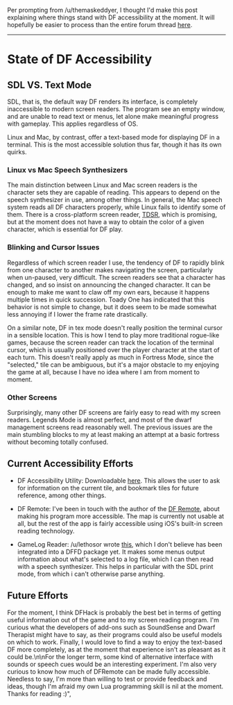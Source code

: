 Per prompting from /u/themaskeddyer, I thought I'd make this post explaining where things stand with DF accessibility at the moment. It will hopefully be easier to process than the entire forum thread [here](http://www.bay12forums.com/smf/index.php?topic=145179.0).

* * * * *

# State of DF Accessibility #

## SDL VS. Text Mode ##

SDL, that is, the default way DF renders its interface, is completely inaccessible to modern screen readers. The program see an empty window, and are unable to read text or menus, let alone make meaningful progress with gameplay. This applies regardless of OS.

Linux and Mac, by contrast, offer a text-based mode for displaying DF in a terminal. This is the most accessible solution thus far, though it has its own quirks.

### Linux vs Mac Speech Synthesizers ###

The main distinction between Linux and Mac screen readers is the character sets they are capable of reading. This appears to depend on the speech synthesizer in use, among other things. In general, the Mac speech system reads all DF characters properly, while Linux fails to identify some of them. There is a cross-platform screen reader, [TDSR](https://github.com/tspivey/tdsr), which is promising, but at the moment does not have a way to obtain the color of a given character, which is essential for DF play.

### Blinking and Cursor Issues ###

Regardless of which screen reader I use, the tendency of DF to rapidly blink from one character to another makes navigating the screen, particularly when un-paused, very difficult. The screen readers see that a character has changed, and so insist on announcing the changed character. It can be enough to make me want to claw off my own ears, because it happens multiple times in quick succession. Toady One has indicated that this behavior is not simple to change, but it does seem to be made somewhat less annoying if I lower the frame rate drastically.

On a similar note, DF in tex mode doesn't really position the terminal cursor in a sensible location. This is how I tend to play more traditional rogue-like games, because the  screen reader can track the location of the terminal cursor, which is usually positioned over the player character at the start of each turn. This doesn't really apply as much in Fortress Mode, since the "selected," tile can be ambiguous, but it's a major obstacle to my enjoying the game at all, because I have no idea where I am from moment to moment.

### Other Screens ###

Surprisingly, many other DF screens are fairly easy to read with my screen readers. Legends Mode is almost perfect, and most of the dwarf management screens read reasonably well. The previous issues are the main stumbling blocks to my at least making an attempt at a basic fortress without becoming  totally confused.

## Current Accessibility Efforts ##

* DF Accessibility Utility: Downloadable [here](http://dffd.bay12games.com/file.php?id=11956). This allows the user to ask for information on the current tile, and bookmark tiles for future reference, among other things.

* DF Remote: I've been in touch with the author of the [DF Remote](http://mifki.com/df/setup/), about making his program more accessible. The map is currently not usable at all, but the rest of the app is fairly accessible using iOS's built-in screen reading technology.

* GameLog Reader: /u/lethosor wrote [this](https://raw.githubusercontent.com/lethosor/dfhack-scripts/master/acclog.lua), which I don't believe has been integrated into a DFFD package yet. It makes some menus output information about what's selected to a log file, which I can then read with a speech synthesizer. This helps in particular with the SDL print mode, from which i can't otherwise parse anything.

## Future Efforts ##

For the moment, I think DFHack is probably the best bet in terms of getting useful information out of the game and to my screen reading program. I'm curious what the developers of add-ons such as SoundSense and Dwarf Therapist might have to say, as their programs could also be useful models on which to work. Finally, I would love to find a way to enjoy the text-based DF more completely, as at the moment that experience isn't as pleasant as it could be.\n\nFor the longer term, some kind of alternative interface with sounds or speech cues would be an interesting experiment. I'm also very curious to know how much of DFRemote can be made fully accessible. Needless to say, I'm more than willing to test or provide feedback and ideas, though I'm afraid my own Lua programming skill is nil at the moment. Thanks for reading :)", 